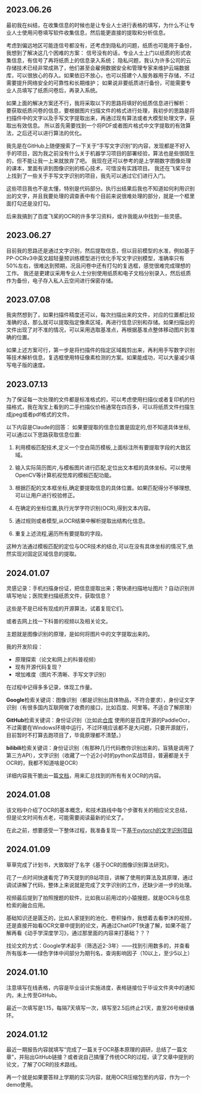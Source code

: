 ## 2023.06.26

最初我在纠结，在收集信息的时候也是让专业人士进行表格的填写，为什么不让专业人士使用问卷填写软件收集信息，然后能更直接的提取和分析信息。

考虑到偏远地区可能连信号都没有，还考虑到隐私的问题，纸质也可能用于备份，我想到了解决这几个困难的方案：
信号没有的话，专业人士上门以纸质的形式收集信息，有信号了再将纸质上的信息录入系统；
隐私问题，我认为许多公司的云存储技术已经非常成熟了，他们甚至会雇佣数据安全和管理专家来维护云端数据库，可以很放心的存入。如果依旧不放心，也可以搭建个人服务器用于存储，不过需要提升网络安全的可靠性和长期维护；
如果说非要纸质进行备份，可能需要专业人员填写了纸质问卷后，再录入系统。

如果上面的解决方案还不行，我将采取以下的思路将填好的纸质信息进行解析：
要获取纸质问卷的信息，要根据图片扫描文件的格式进行处理，我初步的思路是将扫描件中的文字以及手写文字提取出来，再通过现有算法或者大模型处理文字，获取出有效信息。
所以首先需要找到一个将PDF或者图片格式中文字提取的有效算法，之后还可以进行算法的优化。

我先是在GitHub上随便搜索了一下关于“手写文字识别”的内容，发现都是不好入手的项目，因为我之前没有什么关于机器学习项目的部署经验，算法也是些很陌生的，但不能让我一上来就放弃了吧。
我现在还可以参考的是上学期数字图像处理的课本，里面有讲到图像识别的核心技术，可惜没有实践项目。
我还在飞桨平台上找到了一些关于手写文字识别的项目，我先可以通过它们进行入门。

这些项目我也不是太懂，特别是代码部分。执行出结果后我也不知道如何利用识别出的文字，并且我要处理的调查表中有个目前来说很难处理的部分，就是一个框里面打勾还是没打勾。

后来我搞到了百度飞桨的OCR的许多学习资料，或许我能从中找到一些灵感。

## 2023.06.27

目前我的思路还是通过文字识别，然后提取信息，但以目前模型的水准，例如基于PP-OCRv3中英文超轻量预训练模型进行优化手写文字识别模型，准确率只有50%左右，很难达到预期，况且问卷中还有打勾的复选框，感觉很难完成理想的工作。
我还是更建议采用专业人士分别使用纸质和电子文档分别录入，然后纸质作为备份，电子存入私人云空间进行保密存储。

## 2023.07.08

我突然想到了，如果扫描件精度还可以，每次扫描出来的文件，对应的位置都比较准确的话，那么就可以提取指定像素区域，再进行信息识别和存储。如果扫描出的文件出现了对不准的情况，可以采用选取基准点，再根据基准点整体移动图片到准确的位置。

如果上述方案可行，第一步是将扫描件的指定区域裁剪出来，再利用手写数字识别等技术解析信息，复选框使用特征像素检测的方案。如果能成功，可以大量减少填写电子版的速度。

## 2023.07.13

为了保证每一次处理的文件都是标准格式的，可以考虑使用扫描仪或者复印机的扫描格式，我在淘宝上看到的二手扫描仪价格通常在四百多，可以将纸质文件扫描生成jpeg或者pdf格式的文件。

以下内容是Claude的回答：
如果要提取的信息位置是固定的,但不知道具体坐标,可以通过以下思路获取信息位置:

1. 利用模板匹配技术,定义一个空白简历模板,上面标注所有要提取字段的大致区域。

2. 输入实际简历图片,与模板图片进行匹配,定位出文本框的具体坐标。可以使用OpenCV等计算机视觉库的模板匹配功能。

3. 根据匹配的文本框坐标,确定要提取信息的具体位置。如果匹配得分不够理想,可以让用户进行校验修正。

4. 在确定的坐标位置,执行光学字符识别(OCR),得到文本内容。

5. 通过规则或者模型,从OCR结果中解析提取出结构化信息。

6. 重复上述流程,遍历所有要提取的字段。

这种方法通过模板匹配的定位与OCR技术的结合,可以在没有具体坐标的情况下,依然实现对固定区域信息的提取。

## 2024.01.07

灵感记录：手机扫描身份证，把信息提取出来；寄快递扫描地址图片？自动识别并填写地址；医院里扫描纸质文件，获取信息？

这些是不是已经有现成的开源算法，试着复现它们。

或者去网上找一下科普的视频以及相关论文。

主题就是图像识别的原理，是如何将图片中的文字提取出来的。



我的开发阶段：

- 原理探索（论文和网上的科普视频）
- 现有开源代码复现？
- 增加难度（图片不清晰、手写文字识别）

在过程中记得多多记录，体现工作量。



**Google**检索关键词：图像识别（都是识别出具体物品，不符合要求），身份证文字识别（有很多国内互联网做了收费的接口，比如百度、阿里等。不适合了解原理）

**GitHub**检索关键词：身份证识别（比如此[仓库](https://github.com/isee15/Card-Ocr) 使用的是百度开源的PaddleOcr，不过需要在Windows环境中运行，不过环境应该都不是大问题，只要开源就行，目前暂时不打算去跑项目了，毕竟原理都不清楚。）

**bilibili**检索关键词：身份证识别（有那种几行代码教你识别出来的，盲猜是调用了第三方API），文字识别（收藏了一个近2小时的python实战项目，普遍都是关于OCR的，我都不知道啥是OCR）



详细内容我干脆出一篇[文档](./documents/what_is_OCR.md)，用来汇总找到的所有有关OCR的内容。

## 2024.01.08

该文档中介绍了OCR的基本概念，和技术路线中每个步骤有关的相应论文总结，但是论文时间有点老，可能需要阅读最新的论文了。

在此之前，想要感受一下整体过程，我准备复现一下[基于pytorch的文字识别项目](https://www.bilibili.com/list/watchlater?oid=687540358&bvid=BV1gU4y1r7Ku&spm_id_from=333.337.top_right_bar_window_view_later.content.click&p=2)

## 2024.01.09

草草完成了计划书，大致取好了名字《基于OCR的图像识别算法研究》。

花了一点时间快速看完了昨天提到的B站项目，讲解了使用的算法及其原理，通过调试讲解了代码，整体上来说就是完成了文字识别的工作，还缺少进一步的处理。

视频最后提到了拍照搜题的软件，比如我以前用过的小猿搜题，就是OCR与信息检索的融合应用。

基础知识还是匮乏的，比如人家提到的池化、卷积操作，我想着去看李沐的视频，还是直接开始看OCR文章中提到的论文，再通过ChatGPT快速了解，如果不能了解再看《动手学深度学习》，通过那里面的内容来打基础？？？

找论文的方式：Google学术起手（筛选近2-3年）——找到引用数多的，并查看所有版本——绿色字体中间部分为期刊名，查询影响因子（10以上，至少5以上）

## 2024.01.10

注意填写在线表格，内容是毕业设计实施进度，表格链接位于毕设文件夹中的通知内，未上传至GitHub。

最近一次填写是1.15，每隔7天填写一次，填写至2.5后终止21天，直至26号继续循环。

## 2024.01.12

最近一期报告内容就填写“完成了一篇关于OCR基本原理的调研，总结了一篇文章”，并贴出GitHub链接？或者说自己搞懂了传统OCR的过程，读了文章中提到的论文，了解了OCR的技术路线。

再一个就是如果要答辩上学期的实习内容，就用OCR压缩包里的内容，作为一个demo使用。
